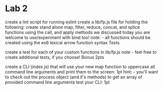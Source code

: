 # Lab 2


create a lint script for running eslint
create a lib/fp.js file for holding the following:
create stand alone map, filter, reduce, concat, and splice functions using the call, and apply methods we discussed today
you are welcome to use/experiment with bind too!
note: - all functions should be created using the es6 lexical arrow function syntax
Tests

create a test for each of your custom functions in lib/fp.js
note - feel free to create additional tests, if you choose!
Bonus 2pts

create a CLI (index.js) that will use your new map function to uppercase all command line arguments and print them to the screen: 1pt
hint: - you'll want to check out the process object (and it's methods) to get an array of provided command line arguments
test your CLI: 1pt
